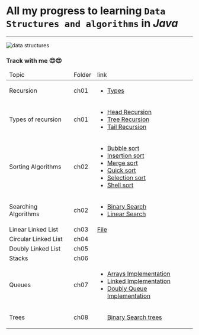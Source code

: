 <h1>All my progress to learning <code>Data Structures and algorithms</code> in <em>Java</em></h1>
<hr>
<img src="https://th.bing.com/th/id/R.db86d6cbf436b254920a099f1577ed51?rik=WhIY74BpEE8W3w&pid=ImgRaw&r=0"
     alt="data structures"
/>
<h3> Track with me 😍😍 </h3>
<table>
    <thead>
        <tr>
            <td>Topic</td>
            <td>Folder</td>
            <td>link</td>
        </tr>
    </thead>

<tbody>
<tr>
            <td>Recursion</td>
            <td>ch01</td>
            <td> <ul><li><a href="https://github.com/La-Mello/Java/tree/master/DTSA_Course/ch01/src/ch01/typeofrecursion">Types</a></li></ul></td>
</tr>
        
<tr>
            <td>Types of recursion</td>
            <td>ch01</td>
            <td>
               <ul>
               <li><a href="https://github.com/La-Mello/Java/blob/master/DTSA_Course/ch01/src/ch01/typeofrecursion/HeadRecursion.java">Head Recursion</a></li>
               <li><a href="https://github.com/La-Mello/Java/blob/master/DTSA_Course/ch01/src/ch01/typeofrecursion/TreeRecursion.java">Tree Recursion</a></li>
               <li><a href="https://github.com/La-Mello/Java/blob/master/DTSA_Course/ch01/src/ch01/typeofrecursion/TailRecursion.java">Tail Recursion</a></li>
               <ul>
            </td>
</tr>

<tr>
            <td>Sorting Algorithms</td>
            <td>ch02</td>
            <td>
                <ul>
                    <li><a href="https://github.com/La-Mello/Java/blob/master/DTSA_Course/ch02/src/sortingalgorithms/BubbleSort.java">Bubble sort</a></li>
                    <li><a href="https://github.com/La-Mello/Java/blob/master/DTSA_Course/ch02/src/sortingalgorithms/InsertionSort.java">Insertion sort</a></li>
                    <li><a href="https://github.com/La-Mello/Java/blob/master/DTSA_Course/ch02/src/sortingalgorithms/MergeSort.java">Merge sort</a></li>
                    <li><a href="https://github.com/La-Mello/Java/blob/master/DTSA_Course/ch02/src/sortingalgorithms/QuickSort.java">Quick sort</a></li>
                    <li><a href="https://github.com/La-Mello/Java/blob/master/DTSA_Course/ch02/src/sortingalgorithms/SelectionSort.java">Selection sort</a></li>
                    <li><a href="https://github.com/La-Mello/Java/blob/master/DTSA_Course/ch02/src/sortingalgorithms/ShellSort.java">Shell sort</a></li>
                </ul>
            </td>
</tr>

<tr>
            <td>Searching Algorithms</td>
            <td>ch02</td>
            <td>
                <ul>
                    <li><a href="https://github.com/La-Mello/Java/blob/master/DTSA_Course/ch02/src/ch02/searchingalgorithms/BinarySearch.java">Binary Search</a></li>
                    <li><a href="https://github.com/La-Mello/Java/blob/master/DTSA_Course/ch02/src/ch02/searchingalgorithms/LinearSearch.java">Linear Search</a></li>
                </ul>
            </td>
</tr>

<tr>
            <td>Linear Linked List</td>
            <td>ch03</td>
            <td>
                <a href="https://github.com/La-Mello/Java/blob/master/DTSA_Course/ch03/src/ch03/linkedlist/LinkedList.java">File</a>
            </td>
</tr>

<tr>
            <td>Circular Linked List</td>
            <td>ch04</td>
            <td>
                <a href=""></a>
            </td>
</tr>

<tr>
            <td>Doubly Linked List</td>
            <td>ch05</td>
            <td>
                <a href=""></a>
            </td>
</tr>

<tr>
            <td>Stacks</td>
            <td>ch06</td>
            <td>
                <a href=""></a>
            </td>
</tr>

<tr>
            <td>Queues</td>
            <td>ch07</td>
            <td>
                <ul>
                    <li><a href="">Arrays Implementation</a></li>
                    <li><a href="">Linked Implementation</a></li>
                    <li><a href="">Doubly Queue Implementation</a></li>
                </ul>
            </td>
</tr>

<tr>
            <td>Trees</td>
            <td>ch08</td>
            <td>
                <ul>
                    <a href="">Binary Search trees</a>
                </ul>
            </td>
</tr>
</tbody>
</table>
